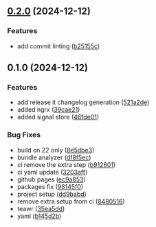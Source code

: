 

## [0.2.0](https://github.com/ChBasitGill/ng-nx/compare/0.1.0...0.2.0) (2024-12-12)

### Features

* add commit linting ([b25155c](https://github.com/ChBasitGill/ng-nx/commit/b25155c2664f1ced1eec5255733609b37c62427d))

## 0.1.0 (2024-12-12)

### Features

* add release it changelog generation ([521a2de](https://github.com/ChBasitGill/ng-nx/commit/521a2def766a2d34645392c4944847d96bd24f68))
* added ngrx ([39cae21](https://github.com/ChBasitGill/ng-nx/commit/39cae213c742c11f5fb9877b55e86efe05520097))
* added signal store ([46fde01](https://github.com/ChBasitGill/ng-nx/commit/46fde0167e6089c5cdc5da7e98aeed343db9304a))

### Bug Fixes

* build on 22 only ([8e5dbe3](https://github.com/ChBasitGill/ng-nx/commit/8e5dbe3b0a293b82ae593d498b0c6f49540bc6f6))
* bundle analyzer ([df8f5ec](https://github.com/ChBasitGill/ng-nx/commit/df8f5ec46a0041d64c0db14975fe9eafa7209251))
* ci remove the extra step ([b912601](https://github.com/ChBasitGill/ng-nx/commit/b9126017067557441c5e731f1c61c5c07caf854d))
* ci yaml update ([3203aff](https://github.com/ChBasitGill/ng-nx/commit/3203affcb6537d21ce7feb70fce842e5500d7f87))
* github pages ([ec9a853](https://github.com/ChBasitGill/ng-nx/commit/ec9a8531b2dcbbe717e2b560a90a7a4efd5b7117))
* packages fix ([98145f0](https://github.com/ChBasitGill/ng-nx/commit/98145f0f5cf46a772c7deb7e99ef665d02929cfd))
* project setup ([dd9babd](https://github.com/ChBasitGill/ng-nx/commit/dd9babda2b50069bab897d99985d18d99a837b8e))
* remove extra setup from ci ([8480516](https://github.com/ChBasitGill/ng-nx/commit/848051670016a06c3377f5ec308a69cd739694c4))
* teawr ([35ea5dd](https://github.com/ChBasitGill/ng-nx/commit/35ea5dd375268843fefe467b307488966c90752e))
* yaml ([b145d2b](https://github.com/ChBasitGill/ng-nx/commit/b145d2b49cbc2007dd11b653c362a72bc29e4a35))
